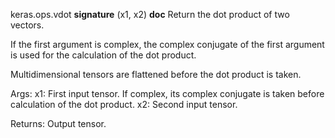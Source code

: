 keras.ops.vdot
__signature__
(x1, x2)
__doc__
Return the dot product of two vectors.

If the first argument is complex, the complex conjugate of the first
argument is used for the calculation of the dot product.

Multidimensional tensors are flattened before the dot product is taken.

Args:
    x1: First input tensor. If complex, its complex conjugate is taken
        before calculation of the dot product.
    x2: Second input tensor.

Returns:
    Output tensor.

